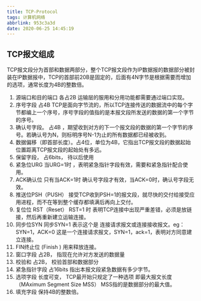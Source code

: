 ```yaml
---
title: TCP-Protocol
tags: 计算机网络
abbrlink: 953c3a3d
date: 2020-06-25 14:45:19
---
```

## TCP报文组成
TCP报文段分为首部和数据两部分，整个TCP报文段作为IP数据报的数据部分被封装在IP数据报中，TCP的首部前20B是固定的，后面有4N字节是根据需要而增加的选项，通常长度为4B的整数倍。
1. 源端口和目的端口 各占2B 运输层的服用和分用功能都需要通过端口实现。
2. 序号字段 占4B TCP是面向字节流的，所以TCP连接传送的数据流中的每个字节都编上一个序号，序号字段的值指的是本报文段所发送的数据的第一个字节的序号。
3. 确认号字段。 占4B ，期望收到对方的下一个报文段的数据的第一个字节的序号。若确认号为N，则标明序号N-1为止的所有数据都已经被收到。
4. 数据偏移（即首部长度）。占4位，单位为4B，它指出TCP报文段的数据起始位置距离TCP报文段的起始处有多远。
5. 保留字段， 占6bits， 待以后使用
6. 紧急位URG 当URG=1时 ，表明紧急指针字段有效，需要和紧急指针配合使用。
7. ACK确认位  只有当ACK=1时 确认号字段才有效，当ACK=0时，确认号字段无效。
8. 推送位PSH（PUSH） 接受TCP收到PSH=1的报文段，就尽快的交付给接受应用进程，而不在等到整个缓存都填满后再向上交付。
9. 复位位 RST（Reset） RST=1 时 表明TCP连接中出现严重差错，必须是放链接，然后再重新建立运输连接。
10. 同步位SYN 同步SYN=1 表示这个是 连接请求报文或连接接收报文。eg： SYN=1，ACK=0 这是一个连接请求报文，SYN=1，ack=1，表明对方同意建立连接。
11. FIN终止位 (Finish ) 用来释放连接。
12. 窗口字段 占2B， 指现在允许对方发送的数据量
13. 校验和 占2B， 校验首部和数据部分
14. 紧急指针字段 占16bits 指出本报文段紧急数据有多少字节。
15. 选项字段 长度可变， TCP最开始只规定了一种选项 即最大报文长度（MAximum Segment Size MSS） MSS指的是数据部分的最大值。
16. 填充字段  保持4B的整数倍。
